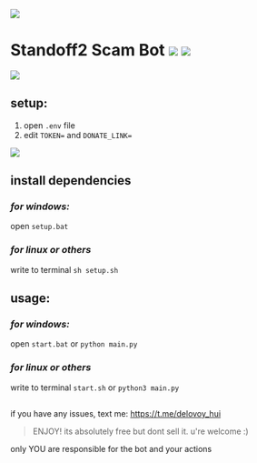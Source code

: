 ![](https://github.com/Vlad2030/Standoff2-scam-bot/blob/main/images/Standoff2-scam-bot.png)

# Standoff2 Scam Bot ![](https://img.shields.io/badge/Python-316192?style=for-the-badge&logo=python&logoColor=white&color=3776AB) ![](https://img.shields.io/badge/Aiogram-316192?style=for-the-badge&logo=aiohttp&logoColor=white&color=3776AB)

![](https://github.com/Vlad2030/Standoff2-scam-bot/blob/main/images/usage.gif)

## setup:
1. open `.env` file
2. edit `TOKEN=` and `DONATE_LINK=`

![](https://github.com/Vlad2030/Standoff2-scam-bot/blob/main/images/env.png)

## install dependencies
### *for windows:*
open `setup.bat`
### *for linux or others*
write to terminal `sh setup.sh`

## usage:
### *for windows:*
open `start.bat` or `python main.py`

### *for linux or others*
write to terminal `start.sh` or `python3 main.py`

##
if you have any issues, text me: https://t.me/delovoy_hui

> ENJOY! its absolutely free but dont sell it. u're welcome :)

only YOU are responsible for the bot and your actions

